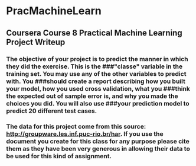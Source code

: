 # PracMachineLearn
## Coursera Course 8 Practical Machine Learning Project Writeup

### The objective of your project is to predict the manner in which they did the exercise. This is the ###"classe" variable in the training set. You may use any of the other variables to predict with. You ###should create a report describing how you built your model, how you used cross validation, what you ###think the expected out of sample error is, and why you made the choices you did. You will also use ###your prediction model to predict 20 different test cases. 


### The data for this project come from this source: http://groupware.les.inf.puc-rio.br/har. If you use the document you create for this class for any purpose please cite them as they have been very generous in allowing their data to be used for this kind of assignment. 

